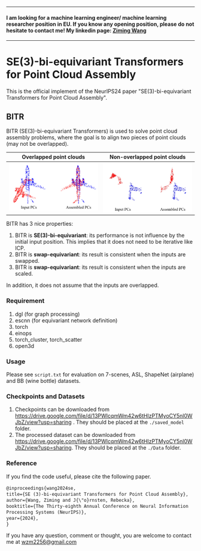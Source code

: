 
-----

#### I am looking for a machine learning engineer/ machine learning researcher position in EU. If you know any opening position, please do not hesitate to contact me! My linkedin page: [Ziming Wang](https://www.linkedin.com/in/ziming-wang-50856916a/)
-----


# SE(3)-bi-equivariant Transformers for Point Cloud Assembly
This is the official implement of the NeurIPS24 paper "SE(3)-bi-equivariant Transformers for Point Cloud Assembly".

## BITR
BITR (SE(3)-bi-equivariant Transformers) is used to solve point cloud assembly problems, where the goal is to align two pieces of point clouds (may not be overlapped).


|Overlapped point clouds| Non-overlapped point clouds| 
|--------------|--------------|
<img src="readme_fig\fig1_1_full.png" width="256"/>  | <img src="readme_fig\fig1_3_full.jpg" width="256"/> |

BITR has 3 nice properties:
1. BITR is **SE(3)-bi-equivariant**: its performance is not influence by the initial input position. This implies that it does not need to be iterative like ICP.
2. BITR is **swap-equivariant**: its result is consistent when the inputs are swapped.
3. BITR is **swap-equivariant**: its result is consistent when the inputs are scaled.

In addition, it does not assume that the inputs are overlapped.


### Requirement
1. dgl (for graph processing)
2. escnn (for equivariant network definition)
3. torch
4. einops
5. torch_cluster, torch_scatter
6. open3d
   

### Usage
Please see `script.txt` for evaluation on 7-scenes, ASL, ShapeNet (airplane) and BB (wine bottle) datasets.



### Checkpoints and Datasets
1. Checkpoints can be downloaded from https://drive.google.com/file/d/13PWIcqmWm42w6tHlzPTMyoCY5nl0WJbZ/view?usp=sharing . They should be placed at the `./saved_model` folder.
2. The processed dataset can be downloaded from https://drive.google.com/file/d/13PWIcqmWm42w6tHlzPTMyoCY5nl0WJbZ/view?usp=sharing. They should be placed at the `./Data` folder.



### Reference

If you find the code useful, please cite the following paper.

    @inproceedings{wang2024se,
    title={SE (3)-bi-equivariant Transformers for Point Cloud Assembly},
    author={Wang, Ziming and J{\"o}rnsten, Rebecka},
    booktitle={The Thirty-eighth Annual Conference on Neural Information Processing Systems (NeurIPS)},
    year={2024},
    }

If you have any question, comment or thought, you are welcome to contact me at wzm2256@gmail.com
